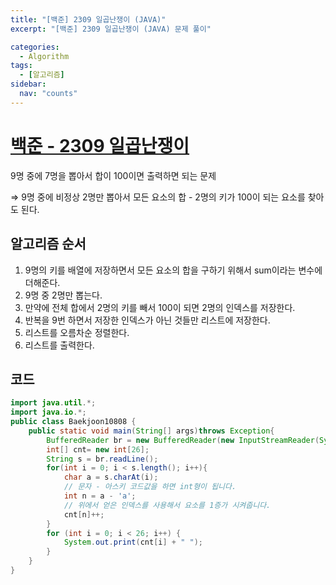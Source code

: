 ```yaml
---
title: "[백준] 2309 일곱난쟁이 (JAVA)"
excerpt: "[백준] 2309 일곱난쟁이 (JAVA) 문제 풀이"

categories:
  - Algorithm
tags:
  - [알고리즘]
sidebar:
  nav: "counts"
---
```


# [백준 - 2309 일곱난쟁이](https://www.acmicpc.net/problem/2309)

9명 중에 7명을 뽑아서 합이 100이면 출력하면 되는 문제

⇒ 9명 중에 비정상 2명만 뽑아서 모든 요소의 합 - 2명의 키가 100이 되는 요소를 찾아도 된다.

## 알고리즘 순서

1. 9명의 키를 배열에 저장하면서 모든 요소의 합을 구하기 위해서 sum이라는 변수에 더해준다.
2. 9명 중 2명만 뽑는다.
3. 만약에 전체 합에서 2명의 키를 빼서 100이 되면 2명의 인덱스를 저장한다.
4. 반복을 9번 하면서 저장한 인덱스가 아닌 것들만 리스트에 저장한다.
5. 리스트를 오름차순 정렬한다.
6. 리스트를 출력한다.

## 코드

```java
import java.util.*;
import java.io.*;
public class Baekjoon10808 {
    public static void main(String[] args)throws Exception{
        BufferedReader br = new BufferedReader(new InputStreamReader(System.in));
        int[] cnt= new int[26];
        String s = br.readLine();
        for(int i = 0; i < s.length(); i++){
            char a = s.charAt(i);
            // 문자 - 아스키 코드값을 하면 int형이 됩니다.
            int n = a - 'a';
            // 위에서 얻은 인덱스를 사용해서 요소를 1증가 시켜줍니다.
            cnt[n]++;
        }
        for (int i = 0; i < 26; i++) {
            System.out.print(cnt[i] + " ");
        }
    }
}
```
